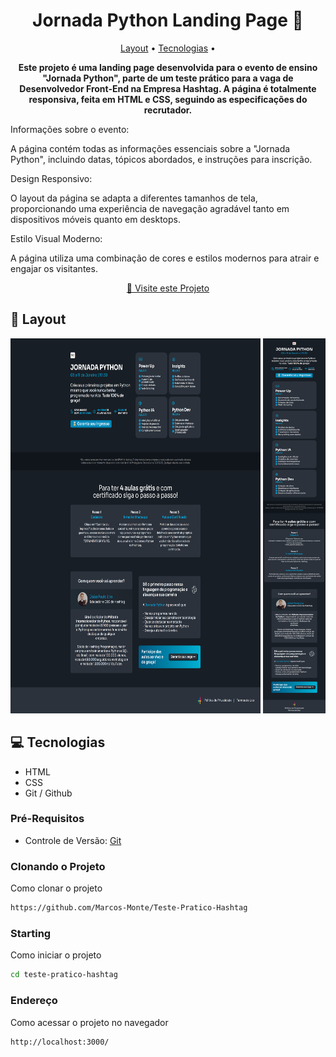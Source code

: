 <h1 align="center" style="font-weight: bold;">Jornada Python Landing Page 📘</h1>

<p align="center">
 <a href="#layout">Layout</a> • 
 <a href="#tech">Tecnologias</a> • 
<!-- <a href="#started">Getting Started</a> -->
</p>

<p align="center">
    <b>Este projeto é uma landing page desenvolvida para o evento de ensino "Jornada Python", parte de um teste prático para a vaga de Desenvolvedor Front-End na Empresa Hashtag. A página é totalmente responsiva, feita em HTML e CSS, seguindo as especificações do recrutador.</b>
</p>

Informações sobre o evento:<p align="start">A página contém todas as informações essenciais sobre a "Jornada Python", incluindo datas, tópicos abordados, e instruções para inscrição.</b>
</p>

Design Responsivo:<p align="start">O layout da página se adapta a diferentes tamanhos de tela, proporcionando uma experiência de navegação agradável tanto em dispositivos móveis quanto em desktops.</b>
</p>

Estilo Visual Moderno:<p align="start">A página utiliza uma combinação de cores e estilos modernos para atrair e engajar os visitantes.</b>
</p>

<p align="center">
     <a href="https://teste-pratico-hashtag.vercel.app//">📱 Visite este Projeto</a>
</p>

<h2 id="layout">🎨 Layout</h2>

<p align="center">
    <img src="assets\Obs\Desktop.png" alt="Layout Desktop" width="400px" height="600px">
    <img src="assets\Obs\Mobile.png" alt="Layout Mobile" width="100px" height="600px">
</p>

<h2 id="tech">💻 Tecnologias</h2>

- HTML
- CSS
- Git / Github

<h3>Pré-Requisitos</h3>

- Controle de Versão: [Git](https://git-scm.com/)
  
<h3>Clonando o Projeto</h3>

Como clonar o projeto

```bash
https://github.com/Marcos-Monte/Teste-Pratico-Hashtag
```

<h3>Starting</h3>

Como iniciar o projeto

```bash
cd teste-pratico-hashtag

```

<h3>Endereço</h3>

Como acessar o projeto no navegador

```bash
http://localhost:3000/
```
